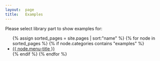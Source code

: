 ```yaml
---
layout:  page
title:   Examples
---
```


Please select library part to show examples for:

<ul>
  {% assign sorted_pages = site.pages | sort:"name" %}
  {% for node in sorted_pages %}
	{% if node.categories contains "examples" %}
	  <li class="sidebar-nav-item{% if page.url == node.url %} active{% endif %}">
		<a href="{{ node.url }}">{{ node.menu-title }}</a>
	  </li>
	{% endif %}
  {% endfor %}
</ul>
